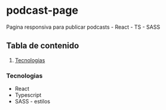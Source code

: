 # podcast-page
Pagina responsiva para publicar podcasts - React - TS - SASS

## Tabla de contenido
1. [Tecnologias](#Tecnologias)
   
### Tecnologias

* React
* Typescript
* SASS - estilos

